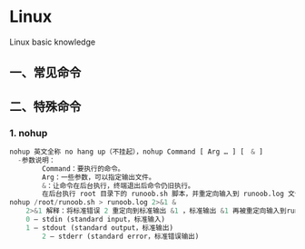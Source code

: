 # Linux
Linux basic knowledge
## 一、常见命令
## 二、特殊命令
### 1. nohup
```python
nohup 英文全称 no hang up（不挂起），nohup Command [ Arg … ] [　& ]
  -参数说明：
		Command：要执行的命令。
		Arg：一些参数，可以指定输出文件。
		&：让命令在后台执行，终端退出后命令仍旧执行。
		在后台执行 root 目录下的 runoob.sh 脚本，并重定向输入到 runoob.log 文件
nohup /root/runoob.sh > runoob.log 2>&1 &
    2>&1 解释：将标准错误 2 重定向到标准输出 &1 ，标准输出 &1 再被重定向输入到runoob.log 文件中。
    0 – stdin (standard input，标准输入)
  	1 – stdout (standard output，标准输出)
		2 – stderr (standard error，标准错误输出)
   ```
